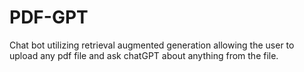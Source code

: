 # PDF-GPT
Chat bot utilizing retrieval augmented generation allowing the user to upload any pdf file and ask chatGPT about anything from the file.
